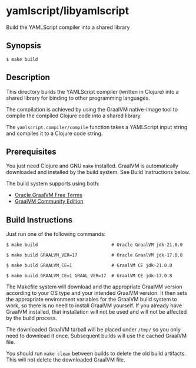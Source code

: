 yamlscript/libyamlscript
========================

Build the YAMLScript compiler into a shared library


## Synopsis

```
$ make build
```


## Description

This directory builds the YAMLScript compiler (written in Clojure) into a shared
library for binding to other programming languages.

The compilation is achieved by using the GraalVM native-image tool to compile
the compiled Clojure code into a shared library.

The `yamlscript.compiler/compile` function takes a YAMLScript input string and
compiles it to a Clojure code string.


## Prerequisites

You just need Clojure and GNU `make` installed.
GraalVM is automatically downloaded and installed by the build system.
See Build Instructions below.

The build system supports using both:

* [Oracle GraalVM Free Terms](https://www.graalvm.org/downloads/)
* [GraalVM Community Edition](
  https://github.com/graalvm/graalvm-ce-builds/releases/)


## Build Instructions

Just run one of the following commands:

```
$ make build                            # Oracle GraalVM jdk-21.0.0

$ make build GRAALVM_VER=17             # Oracle GraalVM jdk-17.0.8

$ make build GRAALVM_CE=1               # GraalVM CE jdk-21.0.0

$ make build GRAALVM_CE=1 GRAAL_VER=17  # GraalVM CE jdk-17.0.8
```

The Makefile system will download and the appropriate GraalVM version according
to your OS type and your intended GraalVM version.
It then sets the appropriate environment variables for the GraalVM build system
to work, so there is no need to install GraalVM yourself.
If you already have GraalVM installed, that installation will not be used and
will not be affected by the build process.

The downloaded GraalVM tarball will be placed under `/tmp/` so you only need to
download it once.
Subsequent builds will use the cached GraalVM file.

You should run `make clean` between builds to delete the old build artifacts.
This will not delete the downloaded GraalVM file.
